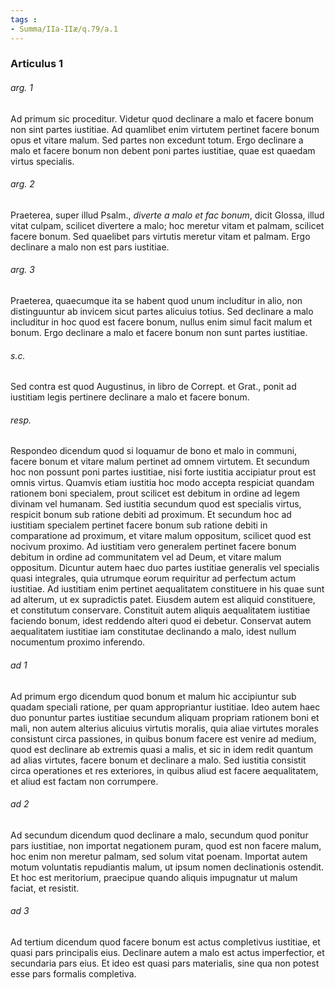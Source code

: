 ```yaml
---
tags : 
- Summa/IIa-IIæ/q.79/a.1
---
```


### Articulus 1

###### arg. 1
Ad primum sic proceditur. Videtur quod declinare a malo et facere bonum non sint partes iustitiae. Ad quamlibet enim virtutem pertinet facere bonum opus et vitare malum. Sed partes non excedunt totum. Ergo declinare a malo et facere bonum non debent poni partes iustitiae, quae est quaedam virtus specialis.

###### arg. 2
Praeterea, super illud Psalm., *diverte a malo et fac bonum*, dicit Glossa, illud vitat culpam, scilicet divertere a malo; hoc meretur vitam et palmam, scilicet facere bonum. Sed quaelibet pars virtutis meretur vitam et palmam. Ergo declinare a malo non est pars iustitiae.

###### arg. 3
Praeterea, quaecumque ita se habent quod unum includitur in alio, non distinguuntur ab invicem sicut partes alicuius totius. Sed declinare a malo includitur in hoc quod est facere bonum, nullus enim simul facit malum et bonum. Ergo declinare a malo et facere bonum non sunt partes iustitiae.

###### s.c.
Sed contra est quod Augustinus, in libro de Corrept. et Grat., ponit ad iustitiam legis pertinere declinare a malo et facere bonum.

###### resp.
Respondeo dicendum quod si loquamur de bono et malo in communi, facere bonum et vitare malum pertinet ad omnem virtutem. Et secundum hoc non possunt poni partes iustitiae, nisi forte iustitia accipiatur prout est omnis virtus. Quamvis etiam iustitia hoc modo accepta respiciat quandam rationem boni specialem, prout scilicet est debitum in ordine ad legem divinam vel humanam. Sed iustitia secundum quod est specialis virtus, respicit bonum sub ratione debiti ad proximum. Et secundum hoc ad iustitiam specialem pertinet facere bonum sub ratione debiti in comparatione ad proximum, et vitare malum oppositum, scilicet quod est nocivum proximo. Ad iustitiam vero generalem pertinet facere bonum debitum in ordine ad communitatem vel ad Deum, et vitare malum oppositum. Dicuntur autem haec duo partes iustitiae generalis vel specialis quasi integrales, quia utrumque eorum requiritur ad perfectum actum iustitiae. Ad iustitiam enim pertinet aequalitatem constituere in his quae sunt ad alterum, ut ex supradictis patet. Eiusdem autem est aliquid constituere, et constitutum conservare. Constituit autem aliquis aequalitatem iustitiae faciendo bonum, idest reddendo alteri quod ei debetur. Conservat autem aequalitatem iustitiae iam constitutae declinando a malo, idest nullum nocumentum proximo inferendo.

###### ad 1
Ad primum ergo dicendum quod bonum et malum hic accipiuntur sub quadam speciali ratione, per quam appropriantur iustitiae. Ideo autem haec duo ponuntur partes iustitiae secundum aliquam propriam rationem boni et mali, non autem alterius alicuius virtutis moralis, quia aliae virtutes morales consistunt circa passiones, in quibus bonum facere est venire ad medium, quod est declinare ab extremis quasi a malis, et sic in idem redit quantum ad alias virtutes, facere bonum et declinare a malo. Sed iustitia consistit circa operationes et res exteriores, in quibus aliud est facere aequalitatem, et aliud est factam non corrumpere.

###### ad 2
Ad secundum dicendum quod declinare a malo, secundum quod ponitur pars iustitiae, non importat negationem puram, quod est non facere malum, hoc enim non meretur palmam, sed solum vitat poenam. Importat autem motum voluntatis repudiantis malum, ut ipsum nomen declinationis ostendit. Et hoc est meritorium, praecipue quando aliquis impugnatur ut malum faciat, et resistit.

###### ad 3
Ad tertium dicendum quod facere bonum est actus completivus iustitiae, et quasi pars principalis eius. Declinare autem a malo est actus imperfectior, et secundaria pars eius. Et ideo est quasi pars materialis, sine qua non potest esse pars formalis completiva.

